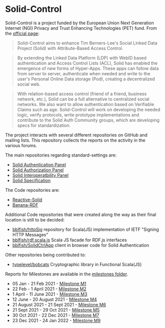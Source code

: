 # Solid-Control

Solid-Control is a project funded by the European Union Next Generation Internet (NGI) Privacy and Trust Enhancing Technologies (PET) fund. From the [official page](https://nlnet.nl/project/SolidControl/):

> Solid-Control aims to enhance Tim Berners-Lee's Social Linked Data Project (Solid) with Attribute-Based Access Control. 

> By extending the Linked Data Platform (LDP) with WebID based authentication and Access Control Lists (ACL), Solid has enabled the emergence of new forms of Hyper-Apps. These apps can follow data from server to server, authenticate when needed and write to the user's Personal Online Data storage (Pod), creating a decentralized social web.

> With relation-based access control (friend of a friend, business network, etc.), Solid can be a full alternative to centralized social networks. We also want to allow authentication based on Verifiable Claims such as age. Solid-Control will work on developing the needed logic, verify protocols, write prototype implementations and contribute to the Solid Auth Community groups, which are developing specs for standardization.

The project interacts with several different repositories on GitHub and mailing lists. This repository collects the reports on the activity in the various forums.

The main repositories regarding standard-settings are:

* [Solid Authentication Panel](https://github.com/solid/authentication-panel) 
* [Solid Authorization Panel](https://github.com/solid/authorization-panel)
* [Solid Interoperatbility Panel](https://github.com/solid/data-interoperability-panel)
* [Solid Specification](https://github.com/solid/specification/)


The Code repositories are: 

* [Reactive-Solid](https://github.com/co-operating-systems/Reactive-SoLiD)
* [Banana-RDF](https://github.com/banana-rdf)

Additional Code repositories that were created along the way as their final location is still 
to be decided:
 
* [bblfish/httpSig](https://github.com/bblfish/httpSig) repository for Scala(JS) implementation of IETF "Signing HTTP Messages"
* [bblfish/rdf.scala.js](https://github.com/bblfish/rdf.scala.js) Scala JS facade for RDF.js interfaces
* [bblfish/SolidCtrlApp](https://github.com/bblfish/SolidCtrlApp) client in browser code for Solid Authentication

Other repositories being contributed to:
* [typelevel/bobcats](https://github.com/bblfish/bobcats) Cryptographic library in Functional Scala(JS)


Reports for Milestones are available in the [milestones folder](milestones).
 * 05 Jan - 21 Feb  2021 - [Milestone M1](milestones/M1/M1.md)
 * 22 Feb - 1 April 2021 - [Milestone M2](milestones/M2/M2.md)
 * 1 April - 11 June 2021 - [Milestone M3](milestones/M3/M3.md)
 * 12 June - 20 August 2021 - [Milestone M4](milestones/M4/M4.md)
 * 21 August 2021 - 21 Sept 2021 - [Milestone M6](milestones/M6/M6.md)
 * 21 Sept 2021 - 29 Oct 2021 - [Milestone M5](milestones/M5/M5.md)
 * 30 Oct 2021 - 22 Dec 2021 - [Milestone M7](milestones/M7/M7.md)
 * 23 Dec 2021 - 24 Jan 2022 - [Milestone M9](milesones/M9/M9.md)
